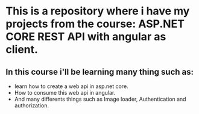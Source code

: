 # This is a repository where i have my projects from the course: ASP.NET CORE REST API with angular as client. 

## In this course i'll be learning many thing such as:
* learn how to create a web api in asp.net core.
* How to consume this web api in angular.
* And many differents things such as Image loader, Authentication and authorization. 
